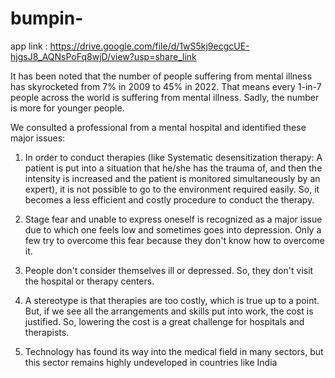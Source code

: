 # bumpin-
app link : https://drive.google.com/file/d/1wS5kj9ecgcUE-hjgsJ8_AQNsPoFq8wjD/view?usp=share_link


It has been noted that the number of people suffering from mental illness has skyrocketed from 7% in 2009 to 45% in 2022. That means every 1-in-7 people across the world is suffering from mental illness. Sadly, the number is more for younger people. 

We consulted a professional from a mental hospital and identified these major issues:

1. In order to conduct therapies (like Systematic desensitization therapy: A patient is put into a situation that he/she has the trauma of, and then the intensity is increased and the patient is monitored simultaneously by an expert), it is not possible to go to the environment required easily. So, it becomes a less efficient and costly procedure to conduct the therapy.

2. Stage fear and unable to express oneself is recognized as a major issue due to which one feels low and sometimes goes into depression. Only a few try to overcome this fear because they don't know how to overcome it.

3. People don't consider themselves ill or depressed. So, they don't visit the hospital or therapy centers. 

4. A stereotype is that therapies are too costly, which is true up to a point. But, if we see all the arrangements and skills put into work, the cost is justified. So, lowering the cost is a great challenge for hospitals and therapists.

5. Technology has found its way into the medical field in many sectors, but this sector remains highly undeveloped in countries like India
